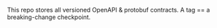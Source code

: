 This repo stores all versioned OpenAPI & protobuf contracts. A tag == a breaking-change checkpoint.
